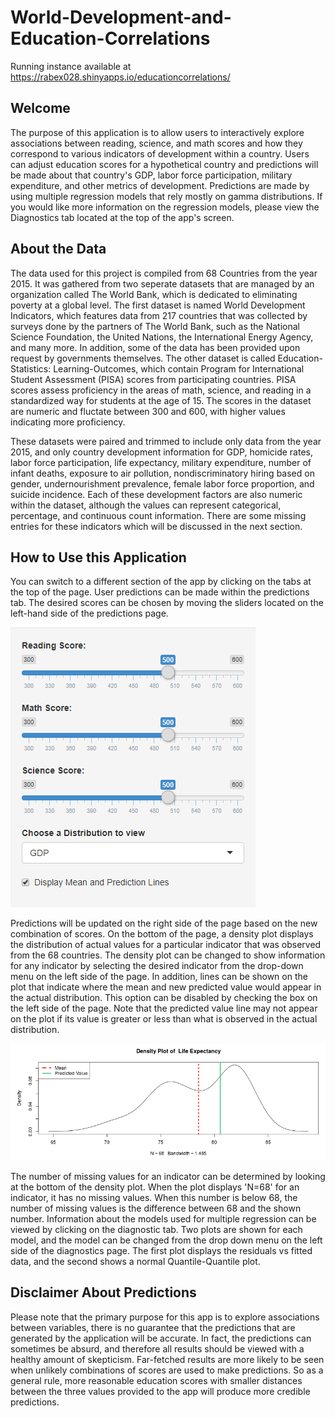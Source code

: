 # World-Development-and-Education-Correlations

Running instance available at https://rabex028.shinyapps.io/educationcorrelations/

## Welcome

The purpose of this application is to allow users to interactively explore associations between reading, science, and math scores and how they correspond to various indicators of development within a country. Users can adjust education scores for a hypothetical country and predictions will be made about that country's GDP, labor force participation, military expenditure, and other metrics of development. Predictions are made by using multiple regression models that rely mostly on gamma distributions. If you would like more information on the regression models, please view the Diagnostics tab located at the top of the app's screen.

## About the Data

The data used for this project is compiled from 68 Countries from the year 2015. It was gathered from two seperate datasets that are managed by an organization called The World Bank, which is dedicated to eliminating poverty at a global level. The first dataset is named World Development Indicators, which features data from 217 countries that was collected by surveys done by the partners of The World Bank, such as the National Science Foundation, the United Nations, the International Energy Agency, and many more. In addition, some of the data has been provided upon request by governments themselves. The other dataset is called Education-Statistics: Learning-Outcomes, which contain Program for International Student Assessment (PISA) scores from participating countries. PISA scores assess proficiency in the areas of math, science, and reading in a standardized way for students at the age of 15. The scores in the dataset are numeric and fluctate between 300 and 600, with higher values indicating more proficiency.


These datasets were paired and trimmed to include only data from the year 2015, and only country development information for GDP, homicide rates, labor force participation, life expectancy, military expenditure, number of infant deaths, exposure to air pollution, nondiscriminatory hiring based on gender, undernourishment prevalence, female labor force proportion, and suicide incidence. Each of these development factors are also numeric within the dataset, although the values can represent categorical, percentage, and continuous count information. There are some missing entries for these indicators which will be discussed in the next section.

## How to Use this Application

You can switch to a different section of the app by clicking on the tabs at the top of the page. User predictions can be made within the predictions tab. The desired scores can be chosen by moving the sliders located on the left-hand side of the predictions page.

![Screenshot](public/screenshots/score-menu.png)

Predictions will be updated on the right side of the page based on the new combination of scores. On the bottom of the page, a density plot displays the distribution of actual values for a particular indicator that was observed from the 68 countries. The density plot can be changed to show information for any indicator by selecting the desired indicator from the drop-down menu on the left side of the page. In addition, lines can be shown on the plot that indicate where the mean and new predicted value would appear in the actual distribution. This option can be disabled by checking the box on the left side of the page. Note that the predicted value line may not appear on the plot if its value is greater or less than what is observed in the actual distribution.

![Screenshot](public/screenshots/density.png)

The number of missing values for an indicator can be determined by looking at the bottom of the density plot. When the plot displays 'N=68' for an indicator, it has no missing values. When this number is below 68, the number of missing values is the difference between 68 and the shown number. Information about the models used for multiple regression can be viewed by clicking on the diagnostic tab. Two plots are shown for each model, and the model can be changed from the drop down menu on the left side of the diagnostics page. The first plot displays the residuals vs fitted data, and the second shows a normal Quantile-Quantile plot.

## Disclaimer About Predictions

Please note that the primary purpose for this app is to explore associations between variables, there is no guarantee that the predictions that are generated by the application will be accurate. In fact, the predictions can sometimes be absurd, and therefore all results should be viewed with a healthy amount of skepticism. Far-fetched results are more likely to be seen when unlikely combinations of scores are used to make predictions. So as a general rule, more reasonable education scores with smaller distances between the three values provided to the app will produce more credible predictions.
